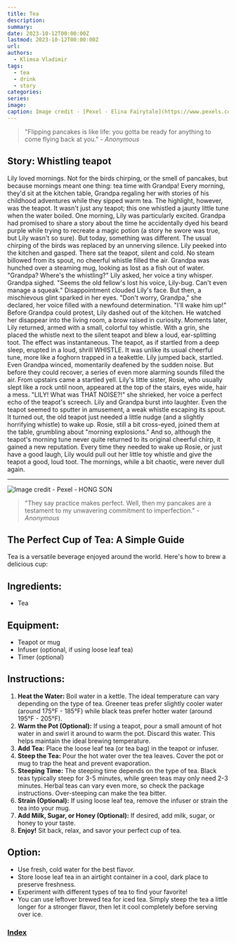 ```yaml
---
title: Tea
description: 
summary: 
date: 2023-10-12T00:00:00Z
lastmod: 2023-10-12T00:00:00Z
url: 
authors:
  - Klimsa Vladimir
tags:
  - tea
  - drink
  - story
categories: 
series: 
image: 
caption: Image credit - [Pexel - Elina Fairytale](https://www.pexels.com/photo/photo-of-person-s-hand-pouring-liquid-to-cup-3807393/)
---
```


> "Flipping pancakes is like life: you gotta be ready for anything to come flying back at you." - *Anonymous*
## Story: Whistling teapot
Lily loved mornings. Not for the birds chirping, or the smell of pancakes, but because mornings meant one thing: tea time with Grandpa! Every morning, they'd sit at the kitchen table, Grandpa regaling her with stories of his childhood adventures while they sipped warm tea. The highlight, however, was the teapot. It wasn't just any teapot; this one whistled a jaunty little tune when the water boiled.
One morning, Lily was particularly excited. Grandpa had promised to share a story about the time he accidentally dyed his beard purple while trying to recreate a magic potion (a story he swore was true, but Lily wasn't so sure). But today, something was different. The usual chirping of the birds was replaced by an unnerving silence. Lily peeked into the kitchen and gasped.
There sat the teapot, silent and cold. No steam billowed from its spout, no cheerful whistle filled the air. Grandpa was hunched over a steaming mug, looking as lost as a fish out of water.
"Grandpa? Where's the whistling?" Lily asked, her voice a tiny whisper.
Grandpa sighed. "Seems the old fellow's lost his voice, Lily-bug. Can't even manage a squeak."
Disappointment clouded Lily's face. But then, a mischievous glint sparked in her eyes. "Don't worry, Grandpa," she declared, her voice filled with a newfound determination. "I'll wake him up!"
Before Grandpa could protest, Lily dashed out of the kitchen. He watched her disappear into the living room, a brow raised in curiosity. Moments later, Lily returned, armed with a small, colorful toy whistle.
With a grin, she placed the whistle next to the silent teapot and blew a loud, ear-splitting toot. The effect was instantaneous.
The teapot, as if startled from a deep sleep, erupted in a loud, shrill WHISTLE. It was unlike its usual cheerful tune, more like a foghorn trapped in a teakettle.
Lily jumped back, startled. Even Grandpa winced, momentarily deafened by the sudden noise. But before they could recover, a series of even more alarming sounds filled the air.
From upstairs came a startled yell. Lily's little sister, Rosie, who usually slept like a rock until noon, appeared at the top of the stairs, eyes wide, hair a mess.
"LILY! What was THAT NOISE?!" she shrieked, her voice a perfect echo of the teapot's screech.
Lily and Grandpa burst into laughter. Even the teapot seemed to sputter in amusement, a weak whistle escaping its spout.
It turned out, the old teapot just needed a little nudge (and a slightly horrifying whistle) to wake up. Rosie, still a bit cross-eyed, joined them at the table, grumbling about "morning explosions."
And so, although the teapot's morning tune never quite returned to its original cheerful chirp, it gained a new reputation. Every time they needed to wake up Rosie, or just have a good laugh, Lily would pull out her little toy whistle and give the teapot a good, loud toot. The mornings, while a bit chaotic, were never dull again.

---

![Image credit - Pexel - HONG SON](pexels-cottonbro-6651178.webp "[Image credit - Pexel - HONG SON](https://www.pexels.com/photo/a-kid-opening-the-cover-of-the-tea-pot-6747312/)")

> "They say practice makes perfect. Well, then my pancakes are a testament to my unwavering commitment to imperfection." - *Anonymous*
## The Perfect Cup of Tea: A Simple Guide
Tea is a versatile beverage enjoyed around the world. Here's how to brew a delicious cup:
## Ingredients:
* Tea
## Equipment:
* Teapot or mug
* Infuser (optional, if using loose leaf tea)
* Timer (optional)
## Instructions:
1. **Heat the Water:** Boil water in a kettle. The ideal temperature can vary depending on the type of tea. Greener teas prefer slightly cooler water (around 175°F - 185°F) while black teas prefer hotter water (around 195°F - 205°F).
2. **Warm the Pot (Optional):** If using a teapot, pour a small amount of hot water in and swirl it around to warm the pot. Discard this water. This helps maintain the ideal brewing temperature.
3. **Add Tea:** Place the loose leaf tea (or tea bag) in the teapot or infuser.
4. **Steep the Tea:** Pour the hot water over the tea leaves. Cover the pot or mug to trap the heat and prevent evaporation.
5. **Steeping Time:** The steeping time depends on the type of tea. Black teas typically steep for 3-5 minutes, while green teas may only need 2-3 minutes. Herbal teas can vary even more, so check the package instructions. Over-steeping can make the tea bitter.
6. **Strain (Optional):** If using loose leaf tea, remove the infuser or strain the tea into your mug.
7. **Add Milk, Sugar, or Honey (Optional):** If desired, add milk, sugar, or honey to your taste.
8. **Enjoy!** Sit back, relax, and savor your perfect cup of tea.
## Option:
* Use fresh, cold water for the best flavor.
* Store loose leaf tea in an airtight container in a cool, dark place to preserve freshness.
* Experiment with different types of tea to find your favorite!
* You can use leftover brewed tea for iced tea. Simply steep the tea a little longer for a stronger flavor, then let it cool completely before serving over ice.
### [Index](content/children-recipe/Index.md)